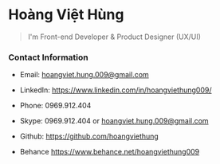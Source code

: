 # Hoàng Việt Hùng

> I'm Front-end Developer & Product Designer (UX/UI)

### Contact Information

-   Email: hoangviet.hung.009@gmail.com

-   LinkedIn: https://www.linkedin.com/in/hoangviethung009/

-   Phone: 0969.912.404

-   Skype: 0969.912.404 or hoangviet.hung.009@gmail.com

-   Github: https://github.com/hoangviethung

-   Behance https://www.behance.net/hoangviethung009
